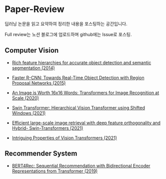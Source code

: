 # Paper-Review
딥러닝 논문을 읽고 요약하여 정리한 내용을 포스팅하는 공간입니다.

Full review는 노션 블로그에 업로드하며 github에는 Issue로 포스팅.



## Computer Vision
* [Rich feature hierarchies for accurate object detection and semantic segmentation (2014)](https://github.com/Yphy/Paper-Review/issues/1)

* [Faster R-CNN: Towards Real-Time Object Detection with Region Proposal Networks (2015)](https://github.com/Yphy/Paper-Review/issues/2)

* [An Image is Worth 16x16 Words: Transformers for Image Recognition at Scale (2020)](https://github.com/Yphy/Paper-Review/issues/6)

* [Swin Transformer: Hierarchical Vision Transformer using Shifted Windows (2021)](https://github.com/Yphy/Paper-Review/issues/5)

* [Efficient large-scale image retrieval with deep feature orthogonality and Hybrid- Swin-Transformers (2021)](https://github.com/Yphy/Paper-Review/issues/4)

* [Intriguing Properties of Vision Transformers (2021)](https://github.com/Yphy/Paper-Review/issues/7)

## Recommender System
* [BERT4Rec: Sequential Recommendation with Bidirectional Encoder Representations from Transformer (2019)](https://github.com/Yphy/Paper-Review/issues/3)
